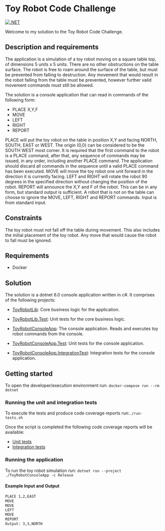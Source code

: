 # Toy Robot Code Challenge

[![.NET](https://github.com/tbasran/toy-robot-challenge/actions/workflows/dotnet.yml/badge.svg)](https://github.com/tbasran/toy-robot-challenge/actions/workflows/dotnet.yml)

Welcome to my solution to the Toy Robot Code Challenge.

## Description and requirements

The application is a simulation of a toy robot moving on a square table top, of dimensions 5 units x 5 units. There are no other obstructions on the table surface. The robot is free to roam around the surface of the table, but must be prevented from falling to destruction. Any movement that would result in the robot falling from the table must be prevented, however further valid movement commands must still be allowed.

The solution is a console application that can read in commands of the following form:

- PLACE X,Y,F
- MOVE
- LEFT
- RIGHT
- REPORT

PLACE will put the toy robot on the table in position X,Y and facing NORTH, SOUTH, EAST or WEST. The origin (0,0) can be considered to be the SOUTH WEST most corner. It is required that the first command to the robot is a PLACE command, after that, any sequence of commands may be issued, in any order, including another PLACE command. The application should discard all commands in the sequence until a valid PLACE command has been executed. MOVE will move the toy robot one unit forward in the direction it is currently facing.
LEFT and RIGHT will rotate the robot 90 degrees in the specified direction without changing the position of the robot. REPORT will announce the X,Y and F of the robot. This can be in any form, but standard output is sufficient. A robot that is not on the table can choose to ignore the MOVE, LEFT, RIGHT and REPORT commands. Input is from standard input.

## Constraints

The toy robot must not fall off the table during movement. This also includes the initial placement of the toy robot. Any move that would cause the robot to fall must be ignored.

## Requirements

- Docker

## Solution

The solution is a dotnet 6.0 console application written in c#. It comprises of the following projects:

- [ToyRobotLib](./src/ToyRobotLib/): Core business logic for the application.

- [ToyRobotLib.Test](./src/ToyRobotLib.Test/): Unit tests for the core business logic.

- [ToyRobotConsoleApp](./src/ToyRobotConsoleApp/): The console application. Reads and executes toy robot commands from the console.  

- [ToyRobotConsoleApp.Test](./src/ToyRobotConsoleApp.Test/): Unit tests for the console application.

- [ToyRobotConsoleApp.IntegrationTest](./src/ToyRobotConsoleApp.IntegrationTest/): Integration tests for the console application.

## Getting started

To open the developer/execution environment run: `docker-compose run --rm dotnet`

### Running the unit and integration tests

To execute the tests and produce code coverage reports run:`./run-tests.sh`

Once the script is completed the following code coverage reports will be available:

- [Unit tests](./src/coverage-report/unit/index.html)
- [Integration tests](./src/coverage-report/integration/index.html)

### Running the application

To run the toy robot simulation run: `dotnet run --project ./ToyRobotConsoleApp -c Release`

#### Example Input and Output

```bash
PLACE 1,2,EAST
MOVE
MOVE
LEFT
MOVE
REPORT
Output: 3,3,NORTH
```
